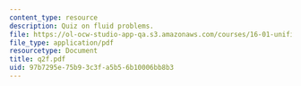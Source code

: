 ```yaml
---
content_type: resource
description: Quiz on fluid problems.
file: https://ol-ocw-studio-app-qa.s3.amazonaws.com/courses/16-01-unified-engineering-i-ii-iii-iv-fall-2005-spring-2006/97b7295e75b93c3fa5b56b10006bb8b3_q2f.pdf
file_type: application/pdf
resourcetype: Document
title: q2f.pdf
uid: 97b7295e-75b9-3c3f-a5b5-6b10006bb8b3
---
```

